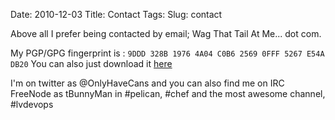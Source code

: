 Date: 2010-12-03
Title: Contact
Tags:
Slug: contact

Above all I prefer being contacted by email; Wag That Tail At Me... dot com.

My PGP/GPG fingerprint is : `9DDD 328B 1976 4A04 C0B6 2569 0FFF 5267 E54A DB20`
You can also just download it [here](/publickey.asc)

I'm on twitter as @OnlyHaveCans and you can also find me on IRC FreeNode as tBunnyMan in #pelican, #chef and the most awesome channel, #lvdevops
